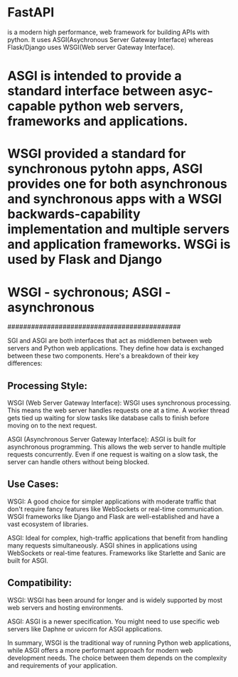 # FastAPI

is a modern high performance, web framework for building APIs with python. It uses ASGI(Asychronous Server Gateway Interface)
whereas Flask/Django uses WSGI(Web server Gateway Interface).

# ASGI is intended to provide a standard interface between asyc-capable python web servers, frameworks and applications.

# WSGI provided a standard for synchronous pytohn apps, ASGI provides one for both asynchronous and synchronous apps with a WSGI backwards-capability implementation and multiple servers and application frameworks. WSGi is used by Flask and Django

# WSGI - sychronous; ASGI - asynchronous

############################################

SGI and ASGI are both interfaces that act as middlemen between web servers and Python web applications. They define how data is exchanged between these two components. Here's a breakdown of their key differences:

## Processing Style:

WSGI (Web Server Gateway Interface): WSGI uses synchronous processing. This means the web server handles requests one at a time. A worker thread gets tied up waiting for slow tasks like database calls to finish before moving on to the next request.

ASGI (Asynchronous Server Gateway Interface): ASGI is built for asynchronous programming. This allows the web server to handle multiple requests concurrently. Even if one request is waiting on a slow task, the server can handle others without being blocked.

## Use Cases:

WSGI: A good choice for simpler applications with moderate traffic that don't require fancy features like WebSockets or real-time communication. WSGI frameworks like Django and Flask are well-established and have a vast ecosystem of libraries.

ASGI: Ideal for complex, high-traffic applications that benefit from handling many requests simultaneously. ASGI shines in applications using WebSockets or real-time features. Frameworks like Starlette and Sanic are built for ASGI.

## Compatibility:

WSGI: WSGI has been around for longer and is widely supported by most web servers and hosting environments.

ASGI: ASGI is a newer specification. You might need to use specific web servers like Daphne or uvicorn for ASGI applications.

In summary, WSGI is the traditional way of running Python web applications, while ASGI offers a more performant approach for modern web development needs. The choice between them depends on the complexity and requirements of your application.

